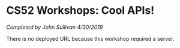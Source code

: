 # CS52 Workshops:  Cool APIs!

*Completed by John Sullivan 4/30/2019*

There is no deployed URL because this workshop required a server.
